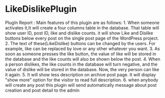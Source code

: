 # LikeDislikePlugin
PlugIn Report : Main features of this plugin are as follows: 1. When someone activates it,It will create a four columns table in the database. That table will show user ID, post ID, like and dislike counts. it will show Like and Dislike buttons below every post on the single post page of the WordPress project. 2. The text of these(LikeDislike) buttons can be changed by the users. For example, like can be replaced by love or any other whatever you want. 3. As soon as someone presses the like button, the value of like will be stored in the database and the like counts will also be shown below the post. 4. When a person dislikes, the like counts in the database will turn negative, and the value of dislike will be stored in the database. Now, the very person can like it again. 5. It will show less description on archive post page.  It will display "show more" option for the visitor to read full description. 6.  when anybody will create any post this plugin will send automatically message about post creation and post detail to the admin

